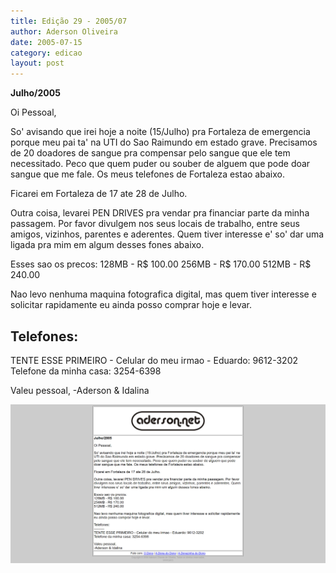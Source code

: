 ```yaml
---
title: Edição 29 - 2005/07
author: Aderson Oliveira
date: 2005-07-15
category: edicao
layout: post
---
```


**Julho/2005**

Oi Pessoal,

So' avisando que irei hoje a noite (15/Julho) pra Fortaleza de emergencia porque meu pai ta' na UTI do Sao Raimundo em estado grave. Precisamos de 20 doadores de sangue pra compensar pelo sangue que ele tem necessitado. Peco que quem puder ou souber de alguem que pode doar sangue que me fale. Os meus telefones de Fortaleza estao abaixo.

Ficarei em Fortaleza de 17 ate 28 de Julho.

Outra coisa, levarei PEN DRIVES pra vendar pra financiar parte da minha passagem. Por favor divulgem nos seus locais de trabalho, entre seus amigos, vizinhos, parentes e aderentes. Quem tiver interesse e' so' dar uma ligada pra mim em algum desses fones abaixo.

Esses sao os precos:
128MB - R$ 100.00
256MB - R$ 170.00
512MB - R$ 240.00

Nao levo nenhuma maquina fotografica digital, mas quem tiver interesse e solicitar rapidamente eu ainda posso comprar hoje e levar.

Telefones:
---------
TENTE ESSE PRIMEIRO - Celular do meu irmao - Eduardo: 9612-3202
Telefone da minha casa: 3254-6398

Valeu pessoal,
-Aderson & Idalina

[![Imagem no site original](/assets/images/edicao29.png)](/assets/images/edicao29.png)